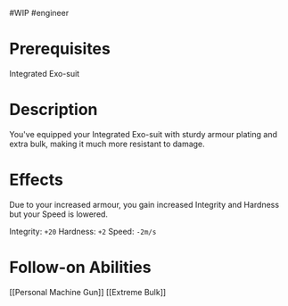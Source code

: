 #WIP #engineer 

# Prerequisites

Integrated Exo-suit

# Description

You've equipped your Integrated Exo-suit with sturdy armour plating and extra bulk, making it much more resistant to damage.

# Effects

Due to your increased armour, you gain increased Integrity and Hardness but your Speed is lowered.

Integrity: `+20`
Hardness: `+2`
Speed: `-2m/s`

# Follow-on Abilities

[[Personal Machine Gun]]
[[Extreme Bulk]]